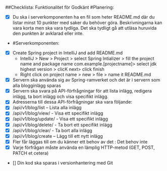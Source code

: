 ##Checklista: Funktionalitet för Godkänt
#Planering:
- [x] Du ska i serverkomponenten ha en fil som heter README.md där du
  listar minst 10 punkter med saker du behöver göra. Beskrivningarna
  kan vara korta men ska vara tydliga. Det ska tydligt gå att utläsa
  huruvida den punkten är avklarad eller inte.

- 
  #Serverkomponenten:
- [x] Create Spring project in IntelliJ and add README.md
  - IntelliJ > New > Project > select Spring Intializer > fill the project name and package name com.example.[projectname]>
  select jdk highest version > clicK next> click finish 
  - Right click on project name > new > file > name it README.md
- [X] Servern ska använda sig av Spring-ramverket och det är i servern som alla
  blogginlägg sparas
- [X] Servern ska svara på API-förfrågningar för att lista inlägg, redigera inlägg, ta bort
  inlägg och visa specifikt inlägg.
- [x] Adresserna till dessa API-förfrågningar ska vara följande:
- [x] /api/v1/blog/list – Lista alla inlägg
- [x] /api/v1/blog/view/<id> - Visa ett specifikt inlägg
- [x] /api/v1/blog/update/<id> - Visa ett specifikt inlägg
- [x] /api/v1/blog/delete/<id> - Ta bort ett specifikt inlägg
- [x] /api/v1/blog/clear/ - Ta bort alla inlägg
- [x] /api/v1/blog/create – Lägg till ett nytt inlägg
- [x] Fler får läggas till om du känner ett behov av det : Det behov inte
- [x] Varje förfrågan måste använda en lämplig HTTP-metod (GET, POST, PATCH et
  cetera)
- [] Din kod ska sparas i versionhantering med Git



